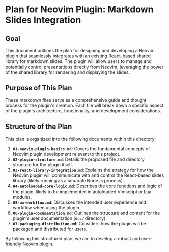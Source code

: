 # Plan for Neovim Plugin: Markdown Slides Integration

## Goal

This document outlines the plan for designing and developing a Neovim plugin that seamlessly integrates with an existing React-based shared library for markdown slides. The plugin will allow users to manage and potentially control presentations directly from Neovim, leveraging the power of the shared library for rendering and displaying the slides.

## Purpose of This Plan

These markdown files serve as a comprehensive guide and thought process for the plugin's creation. Each file will break down a specific aspect of the plugin's architecture, functionality, and development considerations.

## Structure of the Plan

This plan is organized into the following documents within this directory:

1.  **`01-neovim-plugin-basics.md`**: Covers the fundamental concepts of Neovim plugin development relevant to this project.
2.  **`02-plugin-structure.md`**: Details the proposed file and directory structure for the plugin itself.
3.  **`03-react-library-integration.md`**: Explains the strategy for how the Neovim plugin will communicate with and control the React-based slides library (likely running as a separate Node.js process).
4.  **`04-autoloaded-core-logic.md`**: Describes the core functions and logic of the plugin, likely to be implemented in autoloaded Vimscript or Lua modules.
5.  **`05-ux-workflow.md`**: Discusses the intended user experience and workflow when using the plugin.
6.  **`06-plugin-documentation.md`**: Outlines the structure and content for the plugin's user documentation (`doc/` directory).
7.  **`07-packaging-distribution.md`**: Considers how the plugin will be packaged and distributed for users.

By following this structured plan, we aim to develop a robust and user-friendly Neovim plugin.
